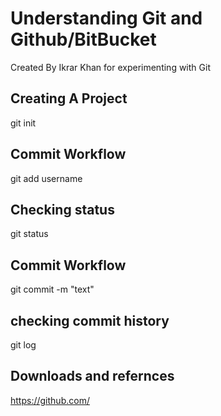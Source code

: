 # Understanding Git and Github/BitBucket
Created By Ikrar Khan for experimenting with Git

## Creating A Project
git init

## Commit Workflow
git add username

## Checking status
git status

## Commit Workflow
git commit -m "text"

##  checking commit history
git log

## Downloads and refernces
https://github.com/